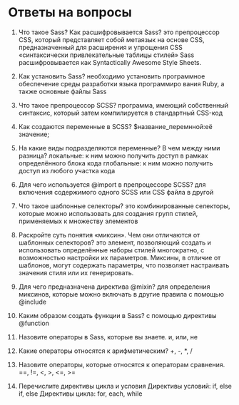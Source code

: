 # Ответы на вопросы
1. Что такое Sass? Как расшифровывается Sass? 
это препроцессор СSS, который представляет собой метаязык на основе CSS, предназначенный для расширения и упрощения CSS
«синтаксически привлекательные таблицы стилей»
Sass расшифровывается как Syntactically Awesome Style Sheets.

2. Как установить Sass? 
необходимо установить 
программное обеспечение среды разработки языка программиро
вания Ruby, а также основные файлы Sass

3. Что такое препроцессор SCSS? 
программа, имеющий собственный синтаксис, который затем компилируется в стандартный CSS-код

4. Как создаются переменные в SCSS? 
$название_перемнной:её значение;

5. На какие виды подразделяются переменные? В чем между ними разница? 
локальные: к ним можно получить доступ в рамках определённого блока кода
глобальные: к ним можно получить доступ из любого участка кода

6. Для чего используется @import в препроцессоре SCSS? 
для включения содержимого одного SCSS или CSS файла в другой

7. Что такое шаблонные селекторы? 
это комбинированные селекторы, которые можно использовать для создания групп стилей, применяемых к множеству элементов

8. Раскройте суть понятия «миксин». Чем они отличаются от шаблонных селекторов? 
это элемент, позволяющий создать и использовать определённые наборы стилей многократно, с возможностью настройки их параметров. 
Миксины, в отличие от шаблонов, могут содержать параметры, что 
позволяет настраивать значения стиля или их генерировать.

9. Для чего предназначена директива @mixin? 
для определения миксинов, которые можно включать в другие правила с помощью @include

10. Каким образом создать функции в Sass? 
с помощью директивы @function

11. Назовите операторы в Sass, которые вы знаете. 
и, или, не

13. Какие операторы относятся к арифметическим? 
+, -, *, /

14. Назовите операторы, которые относятся к операторам сравнения. 
==, !=, <, >, <=, >=

15. Перечислите директивы цикла и условия 
Директивы условий: if, else if, else
Директивы цикла: for, each, while